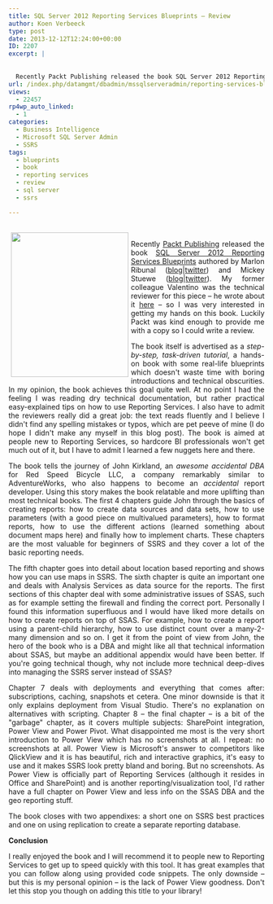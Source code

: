 ```yaml
---
title: SQL Server 2012 Reporting Services Blueprints – Review
author: Koen Verbeeck
type: post
date: 2013-12-12T12:24:00+00:00
ID: 2207
excerpt: |
   
  
  Recently Packt Publishing released the book SQL Server 2012 Reporting Services Blueprints authored by Marlon Ribunal (blog|twitter) and Mickey Stuewe (blog|twitter). My former colleague Valentino was the technical reviewer for this piece – he wrote&hellip;
url: /index.php/datamgmt/dbadmin/mssqlserveradmin/reporting-services-blueprints/
views:
  - 22457
rp4wp_auto_linked:
  - 1
categories:
  - Business Intelligence
  - Microsoft SQL Server Admin
  - SSRS
tags:
  - blueprints
  - book
  - reporting services
  - review
  - sql server
  - ssrs

---
```

<div class="image_block">
  <a href="http://www.packtpub.com/sql-server-2012-reporting-services-blueprints/book?utm_source=mention.com&utm_medium=link&utm_campaign=book_mention.com"><br /><img style="float: left; margin-left: 5px; margin-right: 5px;" src="/wp-content/uploads/users/koenverbeeck/SSRS_blueprints/ssrsblueprints.png?mtime=1386846154" alt="" width="231" height="284" /></a>
</div>

<p style="text-align: justify;">
  Recently <a href="https://www.packtpub.com/">Packt Publishing</a> released the book <a href="http://www.packtpub.com/sql-server-2012-reporting-services-blueprints/book?utm_source=mention.com&utm_medium=link&utm_campaign=book_mention.com">SQL Server 2012 Reporting Services Blueprints</a> authored by Marlon Ribunal (<a href="http://marlonribunal.com/sql-server-express-reporting-data-solutions/">blog</a>|<a href="https://twitter.com/MarlonRibunal">twitter</a>) and Mickey Stuewe (<a href="http://mickeystuewe.com/">blog</a>|<a href="https://twitter.com/SQLMickey">twitter</a>). My former colleague Valentino was the technical reviewer for this piece – he wrote about it <a href="http://blog.hoegaerden.be/2013/11/17/book-sql-server-2012-reporting-services-blueprints/">here</a> – so I was very interested in getting my hands on this book. Luckily Packt was kind enough to provide me with a copy so I could write a review.
</p>

<p style="text-align: justify;">
  <span style="text-align: justify;">The book itself is advertised as a </span><em>step-by-step, task-driven tutorial</em><span style="text-align: justify;">, a hands-on book with some real-life blueprints which doesn't waste time with boring introductions and technical obscurities. In my opinion, the book achieves this goal quite well. At no point I had the feeling I was reading dry technical documentation, but rather practical easy-explained tips on how to use Reporting Services. I also have to admit the reviewers really did a great job: the text reads fluently and I believe I didn't find any spelling mistakes or typos, which are pet peeve of mine (I do hope I didn't make any myself in this blog post). The book is aimed at people new to Reporting Services, so hardcore BI professionals won't get much out of it, but I have to admit I learned a few nuggets here and there.</span>
</p>

<p style="text-align: justify;">
  The book tells the journey of John Kirkland, an <em>awesome accidental DBA</em> for Red Speed Bicycle LLC, a company remarkably similar to AdventureWorks, who also happens to become an <em>accidental</em> report developer. Using this story makes the book relatable and more uplifting than most technical books. The first 4 chapters guide John through the basics of creating reports: how to create data sources and data sets, how to use parameters (with a good piece on multivalued parameters), how to format reports, how to use the different actions (learned something about document maps here) and finally how to implement charts. These chapters are the most valuable for beginners of SSRS and they cover a lot of the basic reporting needs.
</p>

<p style="text-align: justify;">
  The fifth chapter goes into detail about location based reporting and shows how you can use maps in SSRS. The sixth chapter is quite an important one and deals with Analysis Services as data source for the reports. The first sections of this chapter deal with some administrative issues of SSAS, such as for example setting the firewall and finding the correct port. Personally I found this information superfluous and I would have liked more details on how to create reports on top of SSAS. For example, how to create a report using a parent-child hierarchy, how to use distinct count over a many-2-many dimension and so on. I get it from the point of view from John, the hero of the book who is a DBA and might like all that technical information about SSAS, but maybe an additional appendix would have been better. If you're going technical though, why not include more technical deep-dives into managing the SSRS server instead of SSAS?
</p>

<p style="text-align: justify;">
  Chapter 7 deals with deployments and everything that comes after: subscriptions, caching, snapshots et cetera. One minor downside is that it only explains deployment from Visual Studio. There's no explanation on alternatives with scripting. Chapter 8 – the final chapter – is a bit of the "garbage" chapter, as it covers multiple subjects: SharePoint integration, Power View and Power Pivot. What disappointed me most is the very short introduction to Power View which has no screenshots at all. I repeat: no screenshots at all. Power View is Microsoft's answer to competitors like QlickView and it is has beautiful, rich and interactive graphics, it's easy to use and it makes SSRS look pretty bland and boring. But no screenshots. As Power View is officially part of Reporting Services (although it resides in Office and SharePoint) and is another reporting/visualization tool, I'd rather have a full chapter on Power View and less info on the SSAS DBA and the geo reporting stuff.
</p>

<p style="text-align: justify;">
  The book closes with two appendixes: a short one on SSRS best practices and one on using replication to create a separate reporting database.
</p>

<p style="text-align: justify;">
  <strong>Conclusion</strong>
</p>

<p style="text-align: justify;">
  I really enjoyed the book and I will recommend it to people new to Reporting Services to get up to speed quickly with this tool. It has great examples that you can follow along using provided code snippets. The only downside – but this is my personal opinion – is the lack of Power View goodness. Don't let this stop you though on adding this title to your library!
</p>